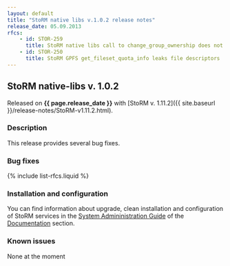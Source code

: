 ```yaml
---
layout: default
title: "StoRM native libs v.1.0.2 release notes"
release_date: 05.09.2013
rfcs:
    - id: STOR-259
      title: StoRM native libs call to change_group_ownership does not correctly forward exceptions to the parent java process
    - id: STOR-250
      title: StoRM GPFS get_fileset_quota_info leaks file descriptors
---
```


## StoRM native-libs v. 1.0.2

Released on **{{ page.release_date }}** with [StoRM v. 1.11.2]({{ site.baseurl }}/release-notes/StoRM-v1.11.2.html).

### Description

This release provides several bug fixes.

### Bug fixes

{% include list-rfcs.liquid %}

### Installation and configuration

You can find information about upgrade, clean installation and configuration of StoRM services in the [System Admininistration Guide][storm-sysadmin-guide] of the [Documentation][storm-documentation] section.

### Known issues

None at the moment

[storm-documentation]: {{site.baseurl}}/documentation.html
[storm-sysadmin-guide]: {{site.baseurl}}/documentation/sysadmin-guide/1.11.2
